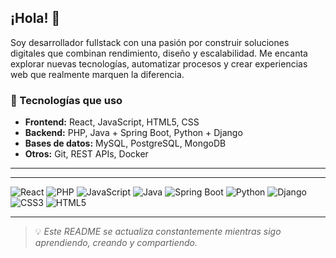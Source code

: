 ## ¡Hola! 👋

Soy desarrollador fullstack con una pasión por construir soluciones digitales que combinan rendimiento, diseño y escalabilidad. Me encanta explorar nuevas tecnologías, automatizar procesos y crear experiencias web que realmente marquen la diferencia.

### 🚀 Tecnologías que uso
- **Frontend:** React, JavaScript, HTML5, CSS
- **Backend:** PHP, Java + Spring Boot, Python + Django
- **Bases de datos:** MySQL, PostgreSQL, MongoDB
- **Otros:** Git, REST APIs, Docker
---
---

![React](https://img.shields.io/badge/-React-61DAFB?logo=react&logoColor=white&style=for-the-badge)
![PHP](https://img.shields.io/badge/-PHP-777BB4?logo=php&logoColor=white&style=for-the-badge)
![JavaScript](https://img.shields.io/badge/-JavaScript-F7DF1E?logo=javascript&logoColor=black&style=for-the-badge)
![Java](https://img.shields.io/badge/-Java-007396?logo=java&logoColor=white&style=for-the-badge)
![Spring Boot](https://img.shields.io/badge/-SpringBoot-6DB33F?logo=spring&logoColor=white&style=for-the-badge)
![Python](https://img.shields.io/badge/-Python-3776AB?logo=python&logoColor=white&style=for-the-badge)
![Django](https://img.shields.io/badge/-Django-092E20?logo=django&logoColor=white&style=for-the-badge)
![CSS3](https://img.shields.io/badge/-CSS3-1572B6?logo=css3&logoColor=white&style=for-the-badge)
![HTML5](https://img.shields.io/badge/-HTML5-E34F26?logo=html5&logoColor=white&style=for-the-badge)

---

> 💡 *Este README se actualiza constantemente mientras sigo aprendiendo, creando y compartiendo.*
<!--
**CHardy21/CHardy21** is a ✨ _special_ ✨ repository because its `README.md` (this file) appears on your GitHub profile.

Here are some ideas to get you started:

- 🔭 I’m currently working on ...
- 🌱 I’m currently learning ...
- 👯 I’m looking to collaborate on ...
- 🤔 I’m looking for help with ...
- 💬 Ask me about ...
- 📫 How to reach me: ...
- 😄 Pronouns: ...
- ⚡ Fun fact: ...
-->
